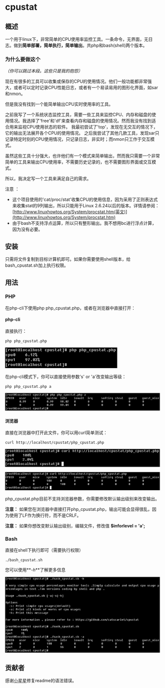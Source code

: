 # cpustat

## 概述

一个用于linux下，非常简单的CPU使用率监控工具。一条命令，无界面，无日志。做到**简单部署，简单执行，简单输出**。共php和bash(shell)两个版本。

### 为什么要做这个

_（你可以跳过本段。这些只是我的抱怨）_

现在有很多的工具可以收集或保存的CPU的使用情况。他们一般功能都非常强大，或者可以定时记录CPU性能日志，或者有一个易读易用的图形化界面，如sar和nmon。

但是我没有找到一个能简单输出CPU实时使用率的工具。

之前我写了一个系统状态监控工具，需要一些工具来监控CPU、内存和磁盘的使用情况。我选择了'free'和'df'来查看内存和磁盘的使用情况。然而我没有找到适合用来监视CPU使用状态的软件。 我最初尝试了'top'，发现在无交互的情况下，它的输出无法展开各个CPU的使用情况。 之后我尝试了其他几款工具，发现sar只记录特定时刻的CPU使用情况，只记录日志，非实时；而nmon只工作于交互模式。

虽然这些工具十分强大，也许他们有一个模式来简单输出，然而我只需要一个非常简单的工具来输出CPU使用率，不需要历史记录的，也不需要图形界面或交互模式。

所以，我决定写一个工具来满足自己的需求。

注意 ：

- 这个项目使用的'cat/proc/stat'收集CPU的使用信息，因为采用了正则表达式来收集stat的9列输出，所以只能用于Linux 2.6.24以后的版本。详情请参阅：[http://www.linuxhowtos.org/System/procstat.htm(英文)](http://www.linuxhowtos.org/System/procstat.htm)
- 由于bash不支持浮点运算，所以只有整形输出。我不想用bc进行浮点计算，因为没有必要。

## 安装

只需将文件复制到目标计算机即可。如果你需要使用shell版本，给bash_cpustat.sh加上执行权限。

## 用法

### PHP

在php-cli下使用php php_cpustat.php，或者在浏览器中直接打开：

#### php-cli

直接执行：

```
php php_cpustat.php
```

![php php_cpustat.php level=s](https://raw.githubusercontent.com/catscarlet/cpustat/master/snapshot/php_cpustat_s.png)

在php-cli模式下，你可以直接使用参数's' or 'a'改变输出等级：

```
php php_cpustat.php a
```

![php php_cpustat.php level=-a](https://raw.githubusercontent.com/catscarlet/cpustat/master/snapshot/php_cpustat_a_a.png)

#### 浏览器

直接在浏览器中打开此文件，你可以用curl简单测试：

```
curl http://localhost/cpustat/php_cpustat.php
```

![curl php_cpustat.php level=s](https://raw.githubusercontent.com/catscarlet/cpustat/master/snapshot/php_cpustat_s_curl.png)

![curl php_cpustat.php level=a](https://raw.githubusercontent.com/catscarlet/cpustat/master/snapshot/php_cpustat_a_curl.png)

php_cpustat.php目前不支持浏览器参数，你需要修改默认输出级别来改变输出。

**注意：** 如果您在浏览器中直接打开php_cpustat.php，输出可能会显得很乱，因为使用了LF作为换行符，而不是CRLF。

**注意：** 如果你想改变默认输出级别，编辑文件，修改值 **$inforlevel = 'a';**

### Bash

直接在shell下执行即可（需要执行权限）

```
./bash_cpustat.sh
```

您可以使用**_-h_**了解更多信息

![bash_cpustat.sh](https://raw.githubusercontent.com/catscarlet/cpustat/master/snapshot/bash_cpustat.png)

## 贡献者

感谢[小星星](http://weibo.com/p/1005051861229632)修复readme的语法错误。
